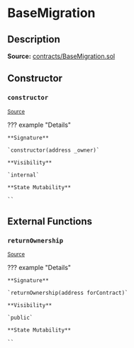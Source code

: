 # BaseMigration

## Description

**Source:** [contracts/BaseMigration.sol](https://github.com/Synthetixio/synthetix/tree/v2.99.0-alpha/contracts/BaseMigration.sol)

## Constructor

### `constructor`

<sub>[Source](https://github.com/Synthetixio/synthetix/tree/v2.99.0-alpha/contracts/BaseMigration.sol#L6)</sub>

??? example "Details"

    **Signature**

    `constructor(address _owner)`

    **Visibility**

    `internal`

    **State Mutability**

    ``

## External Functions

### `returnOwnership`

<sub>[Source](https://github.com/Synthetixio/synthetix/tree/v2.99.0-alpha/contracts/BaseMigration.sol#L9)</sub>

??? example "Details"

    **Signature**

    `returnOwnership(address forContract)`

    **Visibility**

    `public`

    **State Mutability**

    ``
